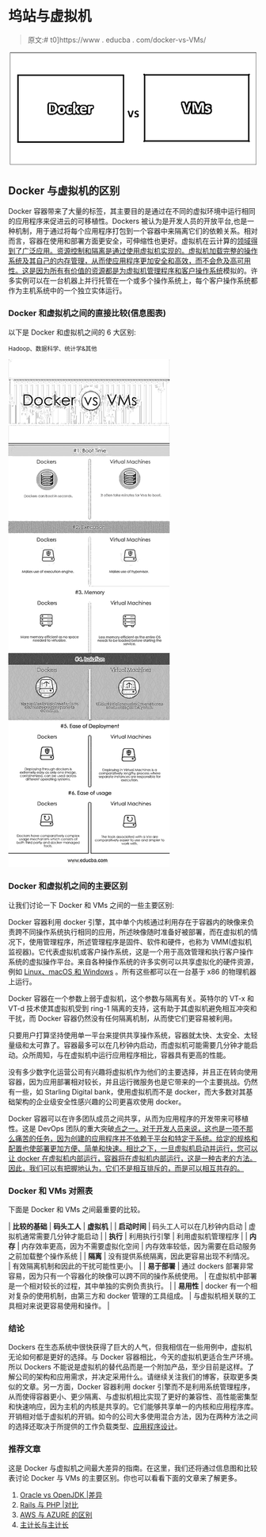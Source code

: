 # 坞站与虚拟机

> 原文:# t0]https://www . educba . com/docker-vs-VMs/

![Docker vs VMs](img/a399fc7b16a6420622f73315543ddda2.png)



## Docker 与虚拟机的区别

Docker 容器带来了大量的标签，其主要目的是通过在不同的虚拟环境中运行相同的应用程序来促进云的可移植性。Dockers 被认为是开发人员的开放平台,也是一种机制，用于通过将每个应用程序打包到一个容器中来隔离它们的依赖关系。相对而言，容器在使用和部署方面更安全，可伸缩性也更好。虚拟机在云计算的[领域得到了广泛应用。资源控制和隔离是通过使用虚拟机实现的。虚拟机加载完整的操作系统及其自己的内存管理，从而使应用程序更加安全和高效，而不会危及高可用性。这是因为所有有价值的资源都是为虚拟机管理程序和](https://www.educba.com/cloud-computing-interview-questions/)[客户操作系统](https://www.educba.com/android-operating-system/)模拟的。许多实例可以在一台机器上并行托管在一个或多个操作系统上，每个客户操作系统都作为主机系统中的一个独立实体运行。

### Docker 和虚拟机之间的直接比较(信息图表)

以下是 Docker 和虚拟机之间的 6 大区别:

<small>Hadoop、数据科学、统计学&其他</small>

![Docker vs VMs Infographics](img/55390ba27a4e0bc25e37a058a72b98de.png)



### Docker 和虚拟机之间的主要区别

让我们讨论一下 Docker 和 VMs 之间的一些主要区别:

Docker 容器利用 docker 引擎，其中单个内核通过利用存在于容器内的映像来负责跨不同操作系统执行相同的应用，所述映像随时准备好被部署，而在虚拟机的情况下，使用管理程序，所述管理程序是固件、软件和硬件，也称为 VMM(虚拟机监视器)。它代表虚拟机或客户操作系统，这是一个用于高效管理和执行客户操作系统的虚拟操作平台。来自各种操作系统的许多实例可以共享虚拟化的硬件资源，例如 [Linux、macOS 和 Windows](https://www.educba.com/linux-vs-mac-vs-windows/) 。所有这些都可以在一台基于 x86 的物理机器上运行。

Docker 容器在一个参数上弱于虚拟机，这个参数与隔离有关。英特尔的 VT-x 和 VT-d 技术使其虚拟机受到 ring-1 隔离的支持，这有助于其虚拟机避免相互冲突和干扰，而 Docker 容器仍然没有任何隔离机制，从而使它们更容易被利用。

只要用户打算坚持使用单一平台来提供共享操作系统，容器就太快、太安全、太轻量级和太可靠了。容器最多可以在几秒钟内启动，而虚拟机可能需要几分钟才能启动。众所周知，与在虚拟机中运行应用程序相比，容器具有更高的性能。

没有多少数字化运营公司有兴趣将虚拟机作为他们的主要选择，并且正在转向使用容器，因为应用部署相对较长，并且运行微服务也是它带来的一个主要挑战。仍然有一些，如 Starling Digital bank，使用虚拟机而不是 docker，而大多数对其基础架构的企业级安全性感兴趣的公司更喜欢使用 docker。

Docker 容器可以在许多团队成员之间共享，从而为应用程序的开发带来可移植性。这是 DevOps 团队的重大突破[点之一。对于开发人员来说，这也是一项不那么痛苦的任务，因为创建的应用程序并不依赖于平台和特定于系统。给定的规格和配置也使部署更加方便、简单和快速。相比之下，一旦虚拟机启动并运行，您可以让 docker 在虚拟机内部运行，容器将在虚拟机内部运行，这是一种古老的方法。因此，我们可以有把握地认为，它们不是相互排斥的，而是可以相互共存的。](https://www.educba.com/agile-vs-devops/)

### Docker 和 VMs 对照表

下面是 Docker 和 VMs 之间最重要的比较。

| **比较的基础** | **码头工人** | **虚拟机** |
| **启动时间** | 码头工人可以在几秒钟内启动 | 虚拟机通常需要几分钟才能启动 |
| **执行** | 利用执行引擎 | 利用虚拟机管理程序 |
| **内存** | 内存效率更高，因为不需要虚拟化空间 | 内存效率较低，因为需要在启动服务之前加载整个操作系统 |
| **隔离** | 没有提供系统隔离，因此更容易出现不利情况。 | 有效隔离机制和因此的干扰可能性更小。 |
| **易于部署** | 通过 dockers 部署非常容易，因为只有一个容器化的映像可以跨不同的操作系统使用。 | 在虚拟机中部署是一个相对较长的过程，其中单独的实例负责执行。 |
| **易用性** | docker 有一个相对复杂的使用机制，由第三方和 docker 管理的工具组成。 | 与虚拟机相关联的工具相对来说更容易使用和操作。 |

### 结论

Dockers 在生态系统中很快获得了巨大的人气，但我相信在一些用例中，虚拟机无论如何都是更好的选择。与 Docker 容器相比，今天的虚拟机更适合生产环境。所以 Dockers 不能说是虚拟机的替代品而是一个附加产品，至少目前是这样。了解公司的架构和应用需求，并决定采用什么。请继续关注我们的博客，获取更多类似的文章。另一方面，Docker 容器利用 docker 引擎而不是利用系统管理程序，从而使得容器更小、更少隔离、与虚拟机相比实现了更好的兼容性、高性能密集型和快速响应，因为主机的内核是共享的。它们能够共享单一的内核和应用程序库。开销相对低于虚拟机的开销。如今的公司大多使用混合方法，因为在两种方法之间的选择还取决于所提供的工作负载类型、[应用程序设计](https://www.educba.com/design-pattern-interview-questions/)。

### 推荐文章

这是 Docker 与虚拟机之间最大差异的指南。在这里，我们还将通过信息图和比较表讨论 Docker 与 VMs 的主要区别。你也可以看看下面的文章来了解更多。

1.  [Oracle vs OpenJDK |差异](https://www.educba.com/oracle-vs-openjdk/)
2.  [Rails 与 PHP |对比](https://www.educba.com/rails-vs-php/)
3.  [AWS 与 AZURE 的区别](https://www.educba.com/aws-vs-azure/)
4.  [主计长与主计长](https://www.educba.com/controller-vs-comptroller/)





